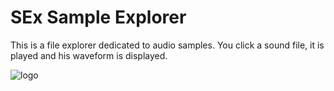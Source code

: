 # SEx Sample Explorer
This is a file explorer dedicated to audio samples. You click a sound file, it is played and his waveform is displayed.

![logo](preview.gif)
